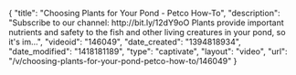 {
    "title": "Choosing Plants for Your Pond - Petco How-To",
    "description": "Subscribe to our channel: http:\/\/bit.ly\/12dY9oO Plants provide important nutrients and safety to the fish and other living creatures in your pond, so it's im...",
    "videoid": "146049",
    "date_created": "1394818934",
    "date_modified": "1418181189",
    "type": "captivate",
    "layout": "video",
    "url": "\/v\/choosing-plants-for-your-pond-petco-how-to\/146049"
}